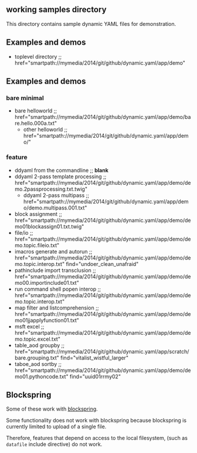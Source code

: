 ## working samples directory

This directory contains sample dynamic YAML files for demonstration.

## Examples and demos

* toplevel directory                ;; href="smartpath://mymedia/2014/git/github/dynamic.yaml/app/demo"

## Examples and demos

### bare minimal

* bare helloworld                   ;; href="smartpath://mymedia/2014/git/github/dynamic.yaml/app/demo/bare.hello.000a.txt"
    * other helloworld              ;; href="smartpath://mymedia/2014/git/github/dynamic.yaml/app/demo/"

### feature

* ddyaml from the commandline       ;; __blank__
* ddyaml 2-pass template processing ;; href="smartpath://mymedia/2014/git/github/dynamic.yaml/app/demo/demo.2passprocessing.txt.twig"
    * ddyaml 2-pass multipass       ;; href="smartpath://mymedia/2014/git/github/dynamic.yaml/app/demo/demo.multipass.001.txt"
* block assignment                  ;; href="smartpath://mymedia/2014/git/github/dynamic.yaml/app/demo/demo01blockassign01.txt.twig"
* file/io                           ;; href="smartpath://mymedia/2014/git/github/dynamic.yaml/app/demo/demo.topic.fileio.txt"
* imacros generate and autorun      ;; href="smartpath://mymedia/2014/git/github/dynamic.yaml/app/demo/demo.topic.interop.txt" find="undoer_clean_unafraid"
* pathinclude import transclusion   ;; href="smartpath://mymedia/2014/git/github/dynamic.yaml/app/demo/demo00.importinclude01.txt"
* run command shell popen interop   ;; href="smartpath://mymedia/2014/git/github/dynamic.yaml/app/demo/demo.topic.interop.txt"
* map filter and listcomprehension  ;; href="smartpath://mymedia/2014/git/github/dynamic.yaml/app/demo/demo01jjapplyfunction01.txt"
* msft excel                        ;; href="smartpath://mymedia/2014/git/github/dynamic.yaml/app/demo/demo.topic.excel.txt"
* table_aod groupby                 ;; href="smartpath://mymedia/2014/git/github/dynamic.yaml/app/scratch/bare.grouping.txt" find="vitalist_wistful_larger"
* taboe_aod sortby                  ;; href="smartpath://mymedia/2014/git/github/dynamic.yaml/app/demo/demo01.pythoncode.txt" find="uuid01rrmy02"

## Blockspring

Some of these work with [blockspring](https://open.blockspring.com/dreftymac/2dc5183fbb912fc3c553fc14bbe15e43).

Some functionality does not work with blockspring because blockspring is currently limited to upload of a single file.

Therefore, features that depend on access to the local filesystem, (such as `datafile` include directive) do not work.
